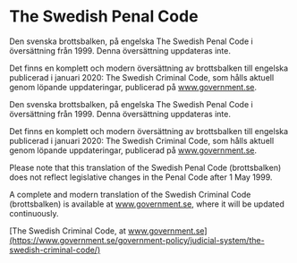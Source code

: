 # The Swedish Penal Code

Den svenska brottsbalken, på engelska The Swedish Penal Code i översättning från 1999. Denna översättning uppdateras inte.

Det finns en komplett och modern översättning av brottsbalken till engelska publicerad i januari 2020: The Swedish Criminal Code, som hålls aktuell genom löpande uppdateringar, publicerad på www.government.se.

Den svenska brottsbalken, på engelska The Swedish Penal Code i översättning från 1999. Denna översättning uppdateras inte.

Det finns en komplett och modern översättning av brottsbalken till engelska publicerad i januari 2020: The Swedish Criminal Code, som hålls aktuell genom löpande uppdateringar, publicerad på www.government.se.

Please note that this translation of the Swedish Penal Code (brottsbalken) does not reflect legislative changes in the Penal Code after 1 May 1999.

A complete and modern translation of the Swedish Criminal Code (brottsbalken) is available at www.government.se, where it will be updated continuously.

[The Swedish Criminal Code, at www.government.se](https://www.government.se/government-policy/judicial-system/the-swedish-criminal-code/)
